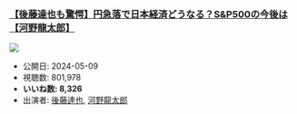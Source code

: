### [【後藤達也も驚愕】円急落で日本経済どうなる？S&P500の今後は【河野龍太郎】](https://www.youtube.com/watch?v=MBLaW0VDl1w)
[![](https://img.youtube.com/vi/MBLaW0VDl1w/sddefault.jpg)](https://www.youtube.com/watch?v=MBLaW0VDl1w)
-   公開日: 2024-05-09
-   視聴数: 801,978
-   **いいね数: 8,326**
-   出演者: [後藤達也](/rehacq_fan/people/後藤達也 "wikilink"), [河野龍太郎](/rehacq_fan/people/河野龍太郎 "wikilink")

